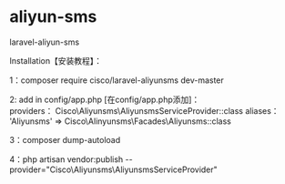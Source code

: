 # aliyun-sms
laravel-aliyun-sms

Installation【安装教程】：

1：composer require cisco/laravel-aliyunsms dev-master

2: add in config/app.php [在config/app.php添加]：<br>
  	  providers： Cisco\Aliyunsms\AliyunsmsServiceProvider::class
 	    aliases：  'Aliyunsms' => Cisco\Alinyunsms\Facades\Aliyunsms::class
  
3：composer dump-autoload

4：php artisan vendor:publish --provider="Cisco\Aliyunsms\AliyunsmsServiceProvider"

